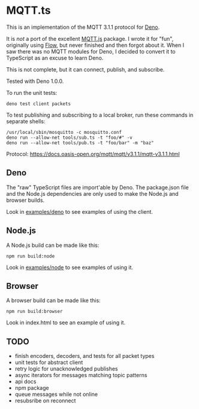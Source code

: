 # MQTT.ts

This is an implementation of the MQTT 3.1.1 protocol for [Deno](https://deno.land/).

It is _not_ a port of the excellent [MQTT.js](https://github.com/mqttjs/MQTT.js) package. I wrote it for "fun", originally using [Flow](https://flow.org/), but never finished and then forgot about it. When I saw there was no MQTT modules for Deno, I decided to convert it to TypeScript as an excuse to learn Deno.

This is not complete, but it can connect, publish, and subscribe.

Tested with Deno 1.0.0.

To run the unit tests:

```
deno test client packets
```

To test publishing and subscribing to a local broker, run these commands in separate shells:

```
/usr/local/sbin/mosquitto -c mosquitto.conf
deno run --allow-net tools/sub.ts -t "foo/#" -v
deno run --allow-net tools/pub.ts -t "foo/bar" -m "baz"
```

Protocol: https://docs.oasis-open.org/mqtt/mqtt/v3.1.1/mqtt-v3.1.1.html

## Deno

The "raw" TypeScript files are import'able by Deno. The package.json file and the Node.js dependencies are only used to make the Node.js and browser builds.

Look in [examples/deno](examples/deno) to see examples of using the client.

## Node.js

A Node.js build can be made like this:

```
npm run build:node
```

Look in [examples/node](examples/node) to see examples of using it.

## Browser

A browser build can be made like this:

```
npm run build:browser
```

Look in index.html to see an example of using it.

## TODO

- finish encoders, decoders, and tests for all packet types
- unit tests for abstract client
- retry logic for unacknowledged publishes
- async iterators for messages matching topic patterns
- api docs
- npm package
- queue messages while not online
- resubsribe on reconnect
